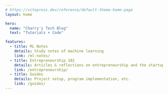 ```yaml
---
# https://vitepress.dev/reference/default-theme-home-page
layout: home

hero:
  name: "Charry's Tech Blog"
  text: "Tutorials + Code"

features:
  - title: ML Notes
    details: Study notes of machine learning
    link: /ml-notes/
  - title: Entrepreneurship 101
    details: Articles & reflections on entrepreneurship and the startups world
    link: /entrepreneurship/
  - title: Guides
    details: Project setup, program implementation, etc.
    link: /guides/
---
```


